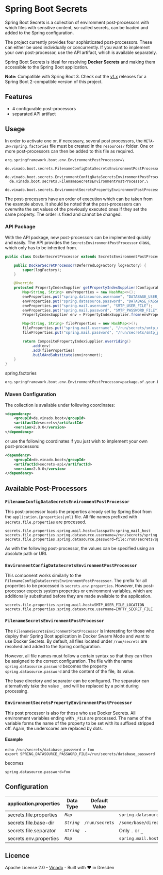 Spring Boot Secrets
===================

Spring Boot Secrets is a collection of environment post-processors with which
files with sensitive content, so-called secrets, can be loaded and added to
the Spring configuration.

The project currently provides four sophisticated post-processors. These can
either be used individually or concurrently. If you want to implement your
own post-processor, use the API artifact, which is available separately.

Spring Boot Secrets is ideal for resolving **Docker Secrets** and making them
accessible to the Spring Boot application.

**Note:** Compatible with Spring Boot 3. Check out the [v1.x] releases for a
Spring Boot 2-compatible version of this project.

[v1.x]: https://github.com/V1ncNet/secrets-spring-boot/tree/v1.1.1


Features
--------

* 4 configurable post-processors
* separated API artifact


Usage
-----

In order to activate one or, if necessary, several post processors, the
`META-INF/spring.factories` file must be created in the `resources/` folder.
One or more post-processors can then be added to this file as required.

```properties
org.springframework.boot.env.EnvironmentPostProcessor=\
  de.vinado.boot.secrets.FilenameConfigDataSecretsEnvironmentPostProcessor,\
  de.vinado.boot.secrets.EnvironmentConfigDataSecretsEnvironmentPostProcessor,\
  de.vinado.boot.secrets.FilenameSecretsEnvironmentPostProcessor,\
  de.vinado.boot.secrets.EnvironmentSecretsPropertyEnvironmentPostProcessor
```

The post-processors have an order of execution which can be taken from the
example above. It should be noted that the post-processors can overwrite the
set values of the previously executed ones if they set the same property. The
order is fixed and cannot be changed.

### API Package

With the API package, new post-processors can be implemented quickly and easily.
The API provides the `SecretsEnvironmentPostProcessor` class, which only has to
be inherited from.

```java
public class DockerSecretProcessor extends SecretsEnvironmentPostProcessor {

    public DockerSecretProcessor(DeferredLogFactory logFactory) {
        super(logFactory);
    }

    @Override
    protected PropertyIndexSupplier getPropertyIndexSupplier(ConfigurableEnvironment environment) {
        Map<String, String> envProperties = new HashMap<>();
        envProperties.put("spring.datasource.username", "DATABASE_USER_FILE");
        envProperties.put("spring.datasource.password", "DATABASE_PASSWORD_FILE");
        envProperties.put("spring.mail.username", "SMTP_USER_FILE");
        envProperties.put("spring.mail.password", "SMTP_PASSWORD_FILE");
        PropertyIndexSupplier env = PropertyIndexSupplier.from(envProperties);

        Map<String, String> fileProperties = new HashMap<>();
        fileProperties.put("spring.mail.username", "/run/secrets/smtp_username");
        fileProperties.put("spring.mail.password", "/run/secrets/smtp_password");

        return CompositePropertyIndexSupplier.overriding()
            .add(env)
            .add(fileProperties)
            .buildAndSubstitute(environment);
    }
}
```

spring.factories
```properties
org.springframework.boot.env.EnvironmentPostProcessor=package.of.your.DockerSecretProcessor
```

### Maven Configuration

The collection is available under following coordinates:

```xml
<dependency>
    <groupId>de.vinado.boot</groupId>
    <artifactId>secrets</artifactId>
    <version>2.0.0</version>
</dependency>
```

or use the following coordinates if you just wish to implement your own
post-processors:

```xml
<dependency>
    <groupId>de.vinado.boot</groupId>
    <artifactId>secrets-api</artifactId>
    <version>2.0.0</version>
</dependency>
```


Available Post-Processors
---------------------------

### `FilenameConfigDataSecretsEnvironmentPostProcessor`

This post-processor loads the properties already set by Spring Boot from the
`application.{properties|yml}` file. All file names prefixed with
`secrets.file.properties` are processed.

```properties
secrets.file.properties.spring.mail.host=classpath:spring_mail_host
secrets.file.properties.spring.datasource.username=/run/secrets/spring.datasource.username
secrets.file.properties.spring.datasource.password=file:/run/secrets/spring.datasource.password
```

As with the following post-processor, the values can be specified using an
absolute path or URI.

### `EnvironmentConfigDataSecretsEnvironmentPostProcessor`

This component works similarly to the
`FilenameConfigDataSecretsEnvironmentPostProcessor`. The prefix for all
properties to be processed is `secrets.env.properties`. However, this
post-processor expects system properties or environment variables, which are
additionally substituted before they are made available to the application.

```properties
secrets.file.properties.spring.mail.host=SMTP_USER_FILE_LOCATION
secrets.file.properties.spring.datasource.username=EMPTY_SECRET_FILE
```

### `FilenameSecretsEnvironmentPostProcessor`

The `FilenameSecretsEnvironmentPostProcessor` is interesting for those who
deploy their Spring Boot application in Docker Swarm Mode and want to use
Docker Secrets. By default, all files located under `/run/secrets` are resolved
and added to the Spring configuration.

However, all file names must follow a certain syntax so that they can then be
assigned to the correct configuration. The file with the name
`spring.datasource.password` becomes the property `spring.datasource.password`
and the content of the file, its value.

The base directory and separator can be configured. The separator can
alternatively take the value `_` and will be replaced by a point during
processing.

### `EnvironmentSecretsPropertyEnvironmentPostProcessor`

This post processor is also for those who use Docker Secrets. All environment
variables ending with `_FILE` are processed. The name of the variable forms the
name of the property to be set with its suffixed stripped off. Again, the
underscores are replaced by dots.

#### Example

```shell
echo /run/secrets/database_password > foo
export SPRING_DATASOURCE_PASSWORD_FILE=/run/secrets/database_password
```

becomes

```properties
spring.datasource.password=foo
```


Configuration
-------------

| application.properties  | Data Type  | Default Value  | Example                                                              | Post-Processor                                         |
|-------------------------|------------|----------------|----------------------------------------------------------------------|--------------------------------------------------------|
| secrets.file.properties | _`Map`_    |                | `spring.datasource.username=/run/secrets/spring.datasource.username` | `FilenameConfigDataSecretsEnvironmentPostProcessor`    |
| secrets.file.base-dir   | _`String`_ | `/run/secrets` | `/some/base/directory`                                               | `FilenameSecretsEnvironmentPostProcessor`              |
| secrets.file.separator  | _`String`_ | `.`            | Only `.` or `_`                                                      | `FilenameSecretsEnvironmentPostProcessor`              |
| secrets.env.properties  | _`Map`_    |                | `spring.mail.host=SMTP_USER_FILE`                                    | `EnvironmentConfigDataSecretsEnvironmentPostProcessor` |


Licence
-------

Apache License 2.0 - [Vinado](https://vinado.de) - Built with :heart: in Dresden
